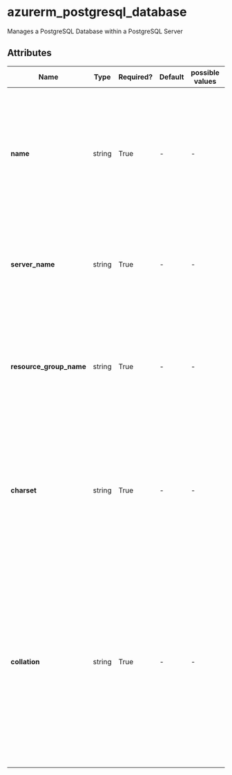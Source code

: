 # azurerm_postgresql_database

Manages a PostgreSQL Database within a PostgreSQL Server

## Attributes

| Name | Type | Required? | Default  | possible values | Description |
| ---- | ---- | --------- | -------- | ----------- | ----------- |
| **name** | string | True | -  |  -  | Specifies the name of the PostgreSQL Database, which needs [to be a valid PostgreSQL identifier](https://www.postgresql.org/docs/current/static/sql-syntax-lexical.html#SQL-SYNTAX-IDENTIFIERS). Changing this forces a new resource to be created. | 
| **server_name** | string | True | -  |  -  | Specifies the name of the PostgreSQL Server. Changing this forces a new resource to be created. | 
| **resource_group_name** | string | True | -  |  -  | The name of the resource group in which the PostgreSQL Server exists. Changing this forces a new resource to be created. | 
| **charset** | string | True | -  |  -  | Specifies the Charset for the PostgreSQL Database, which needs [to be a valid PostgreSQL Charset](https://www.postgresql.org/docs/current/static/multibyte.html). Changing this forces a new resource to be created. | 
| **collation** | string | True | -  |  -  | Specifies the Collation for the PostgreSQL Database, which needs [to be a valid PostgreSQL Collation](https://www.postgresql.org/docs/current/static/collation.html). Note that Microsoft uses different [notation](https://msdn.microsoft.com/library/windows/desktop/dd373814.aspx) - en-US instead of en_US. Changing this forces a new resource to be created. | 

